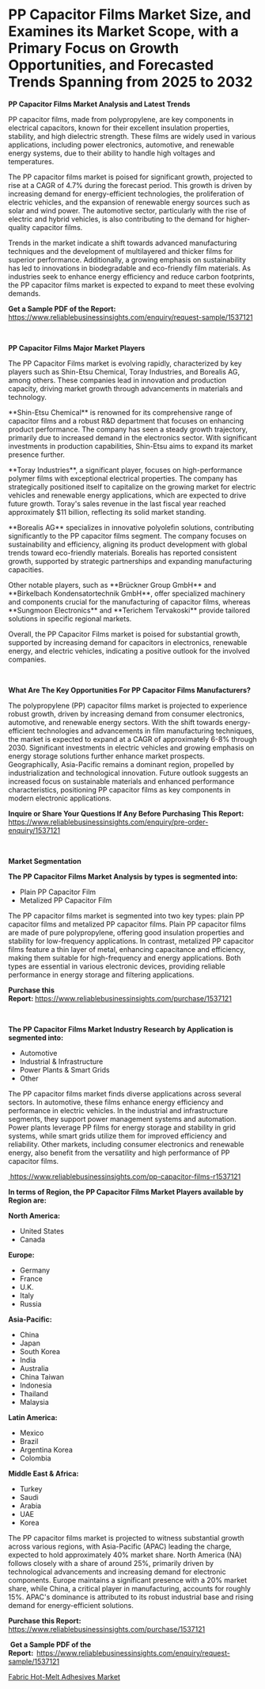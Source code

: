 <p><h1>PP Capacitor Films Market Size, and Examines its Market Scope, with a Primary Focus on Growth Opportunities, and Forecasted Trends Spanning from 2025 to 2032</h1></p><p><strong>PP Capacitor Films Market Analysis and Latest Trends</strong></p>
<p><p>PP capacitor films, made from polypropylene, are key components in electrical capacitors, known for their excellent insulation properties, stability, and high dielectric strength. These films are widely used in various applications, including power electronics, automotive, and renewable energy systems, due to their ability to handle high voltages and temperatures.</p><p>The PP capacitor films market is poised for significant growth, projected to rise at a CAGR of 4.7% during the forecast period. This growth is driven by increasing demand for energy-efficient technologies, the proliferation of electric vehicles, and the expansion of renewable energy sources such as solar and wind power. The automotive sector, particularly with the rise of electric and hybrid vehicles, is also contributing to the demand for higher-quality capacitor films.</p><p>Trends in the market indicate a shift towards advanced manufacturing techniques and the development of multilayered and thicker films for superior performance. Additionally, a growing emphasis on sustainability has led to innovations in biodegradable and eco-friendly film materials. As industries seek to enhance energy efficiency and reduce carbon footprints, the PP capacitor films market is expected to expand to meet these evolving demands.</p></p>
<p><strong>Get a Sample PDF of the Report:&nbsp;</strong> <a href="https://www.reliablebusinessinsights.com/enquiry/request-sample/1537121?utm_campaign=3384&utm_medium=2&utm_source=Github&utm_content=ia&utm_term=03042025&utm_id=pp-capacitor-films">https://www.reliablebusinessinsights.com/enquiry/request-sample/1537121</a></p>
<p>&nbsp;</p>
<p><strong>PP Capacitor Films Major Market Players</strong></p>
<p><p>The PP Capacitor Films market is evolving rapidly, characterized by key players such as Shin-Etsu Chemical, Toray Industries, and Borealis AG, among others. These companies lead in innovation and production capacity, driving market growth through advancements in materials and technology.</p><p>**Shin-Etsu Chemical** is renowned for its comprehensive range of capacitor films and a robust R&D department that focuses on enhancing product performance. The company has seen a steady growth trajectory, primarily due to increased demand in the electronics sector. With significant investments in production capabilities, Shin-Etsu aims to expand its market presence further.</p><p>**Toray Industries**, a significant player, focuses on high-performance polymer films with exceptional electrical properties. The company has strategically positioned itself to capitalize on the growing market for electric vehicles and renewable energy applications, which are expected to drive future growth. Toray's sales revenue in the last fiscal year reached approximately $11 billion, reflecting its solid market standing.</p><p>**Borealis AG** specializes in innovative polyolefin solutions, contributing significantly to the PP capacitor films segment. The company focuses on sustainability and efficiency, aligning its product development with global trends toward eco-friendly materials. Borealis has reported consistent growth, supported by strategic partnerships and expanding manufacturing capacities.</p><p>Other notable players, such as **Brückner Group GmbH** and **Birkelbach Kondensatortechnik GmbH**, offer specialized machinery and components crucial for the manufacturing of capacitor films, whereas **Sungmoon Electronics** and **Terichem Tervakoski** provide tailored solutions in specific regional markets.</p><p>Overall, the PP Capacitor Films market is poised for substantial growth, supported by increasing demand for capacitors in electronics, renewable energy, and electric vehicles, indicating a positive outlook for the involved companies.</p></p>
<p>&nbsp;</p>
<p><strong>What Are The Key Opportunities For PP Capacitor Films Manufacturers?</strong></p>
<p><p>The polypropylene (PP) capacitor films market is projected to experience robust growth, driven by increasing demand from consumer electronics, automotive, and renewable energy sectors. With the shift towards energy-efficient technologies and advancements in film manufacturing techniques, the market is expected to expand at a CAGR of approximately 6-8% through 2030. Significant investments in electric vehicles and growing emphasis on energy storage solutions further enhance market prospects. Geographically, Asia-Pacific remains a dominant region, propelled by industrialization and technological innovation. Future outlook suggests an increased focus on sustainable materials and enhanced performance characteristics, positioning PP capacitor films as key components in modern electronic applications.</p></p>
<p><strong>Inquire or Share Your Questions If Any Before Purchasing This Report:</strong> <a href="https://www.reliablebusinessinsights.com/enquiry/pre-order-enquiry/1537121?utm_campaign=3384&utm_medium=2&utm_source=Github&utm_content=ia&utm_term=03042025&utm_id=pp-capacitor-films">https://www.reliablebusinessinsights.com/enquiry/pre-order-enquiry/1537121</a></p>
<p>&nbsp;</p>
<p><strong>Market Segmentation</strong></p>
<p><strong>The PP Capacitor Films Market Analysis by types is segmented into:</strong></p>
<p><ul><li>Plain PP Capacitor Film</li><li>Metalized PP Capacitor Film</li></ul></p>
<p><p>The PP capacitor films market is segmented into two key types: plain PP capacitor films and metalized PP capacitor films. Plain PP capacitor films are made of pure polypropylene, offering good insulation properties and stability for low-frequency applications. In contrast, metalized PP capacitor films feature a thin layer of metal, enhancing capacitance and efficiency, making them suitable for high-frequency and energy applications. Both types are essential in various electronic devices, providing reliable performance in energy storage and filtering applications.</p></p>
<p><strong>Purchase this Report:&nbsp;</strong><a href="https://www.reliablebusinessinsights.com/purchase/1537121?utm_campaign=3384&utm_medium=2&utm_source=Github&utm_content=ia&utm_term=03042025&utm_id=pp-capacitor-films">https://www.reliablebusinessinsights.com/purchase/1537121</a></p>
<p>&nbsp;</p>
<p><strong>The PP Capacitor Films Market Industry Research by Application is segmented into:</strong></p>
<p><ul><li>Automotive</li><li>Industrial & Infrastructure</li><li>Power Plants & Smart Grids</li><li>Other</li></ul></p>
<p><p>The PP capacitor films market finds diverse applications across several sectors. In automotive, these films enhance energy efficiency and performance in electric vehicles. In the industrial and infrastructure segments, they support power management systems and automation. Power plants leverage PP films for energy storage and stability in grid systems, while smart grids utilize them for improved efficiency and reliability. Other markets, including consumer electronics and renewable energy, also benefit from the versatility and high performance of PP capacitor films.</p></p>
<p><a href="https://www.reliablebusinessinsights.com/pp-capacitor-films-r1537121?utm_campaign=3384&utm_medium=2&utm_source=Github&utm_content=ia&utm_term=03042025&utm_id=pp-capacitor-films">&nbsp;https://www.reliablebusinessinsights.com/pp-capacitor-films-r1537121</a></p>
<p><strong>In terms of Region, the PP Capacitor Films Market Players available by Region are:</strong></p>
<p>
    <p> <strong> North America: </strong>
        <ul>
            <li>United States</li>
            <li>Canada</li>
        </ul>
        </p> 
    <p> <strong> Europe: </strong>
        <ul>
            <li>Germany</li>
            <li>France</li>
            <li>U.K.</li>
            <li>Italy</li>
            <li>Russia</li>
        </ul>
        </p> 
    <p> <strong> Asia-Pacific: </strong>
        <ul>
            <li>China</li>
            <li>Japan</li>
            <li>South Korea</li>
            <li>India</li>
            <li>Australia</li>
            <li>China Taiwan</li>
            <li>Indonesia</li>
            <li>Thailand</li>
            <li>Malaysia</li>
        </ul>
        </p> 
    <p> <strong> Latin America: </strong>
        <ul>
            <li>Mexico</li>
            <li>Brazil</li>
            <li>Argentina Korea</li>
            <li>Colombia</li>
        </ul>
        </p> 
    <p> <strong> Middle East & Africa: </strong>
        <ul>
            <li>Turkey</li>
            <li>Saudi</li>
            <li>Arabia</li>
            <li>UAE</li>
            <li>Korea</li>
        </ul>
    </p>
    </p>
<p><p>The PP capacitor films market is projected to witness substantial growth across various regions, with Asia-Pacific (APAC) leading the charge, expected to hold approximately 40% market share. North America (NA) follows closely with a share of around 25%, primarily driven by technological advancements and increasing demand for electronic components. Europe maintains a significant presence with a 20% market share, while China, a critical player in manufacturing, accounts for roughly 15%. APAC's dominance is attributed to its robust industrial base and rising demand for energy-efficient solutions.</p></p>
<p><strong>Purchase this Report: </strong><a href="https://www.reliablebusinessinsights.com/purchase/1537121?utm_campaign=3384&utm_medium=2&utm_source=Github&utm_content=ia&utm_term=03042025&utm_id=pp-capacitor-films">https://www.reliablebusinessinsights.com/purchase/1537121</a></p>
<p>&nbsp;<strong>Get a Sample PDF of the Report:&nbsp;&nbsp;</strong><a href="https://www.reliablebusinessinsights.com/enquiry/request-sample/1537121?utm_campaign=3384&utm_medium=2&utm_source=Github&utm_content=ia&utm_term=03042025&utm_id=pp-capacitor-films">https://www.reliablebusinessinsights.com/enquiry/request-sample/1537121</a></p>
<p><strong></strong></p>
<p><p><a href="https://github.com/joshuagarcia509/Market-Research-Report-List-1/blob/main/fabric-hot-melt-adhesives-market.md?utm_campaign=3384&utm_medium=2&utm_source=Github&utm_content=ia&utm_term=03042025&utm_id=pp-capacitor-films">Fabric Hot-Melt Adhesives Market</a></p></p>
